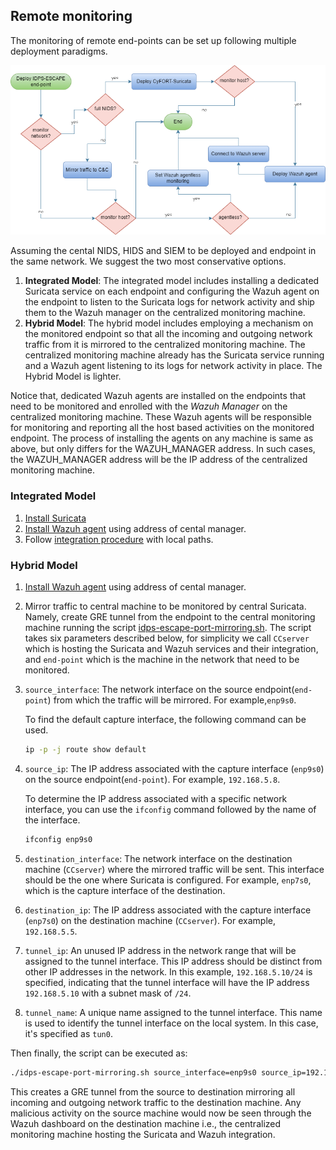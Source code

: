 
## Remote monitoring

The monitoring of remote end-points can be set up following multiple deployment paradigms.

![DeployEP](../../docs/specs/srs/assets/IDPS-ESCAPE-decision-diagram-EP.png)

Assuming the cental NIDS, HIDS and SIEM to be deployed and endpoint in the same network. We suggest the two most conservative options.

1. **Integrated Model**: The integrated model includes installing a dedicated Suricata service on each endpoint and configuring the Wazuh agent on the endpoint to listen to the Suricata logs for network activity and ship them to the Wazuh manager on the centralized monitoring machine. 
2. **Hybrid Model**: The hybrid model includes employing a mechanism on the monitored endpoint so that all the incoming and outgoing network traffic from it is mirrored to the centralized monitoring machine. The centralized monitoring machine already has the Suricata service running and a Wazuh agent listening to its logs for network activity in place. 
The Hybrid Model is lighter.

Notice that, dedicated Wazuh agents are installed on the endpoints that need to be monitored and enrolled with the _Wazuh Manager_ on the centralized monitoring machine. These Wazuh agents will be responsible for monitoring and reporting all the host based activities on the monitored endpoint. The process of installing the agents on any machine is same as above, but only differs for the WAZUH_MANAGER address. In such cases, the WAZUH_MANAGER address will be the IP address of the centralized monitoring machine. 

### Integrated Model 
1. [Install Suricata](./suricata/suricata_installation.md#installation-and-configuration-of-suricata)
1. [Install Wazuh agent](./wazuh/wazuh_agents.md) using address of cental manager.
1. Follow [integration procedure](integration.md) with local paths.

### Hybrid Model 

1. [Install Wazuh agent](./wazuh/wazuh_agents.md) using address of cental manager. 

1. Mirror traffic to central machine to be monitored by central Suricata. Namely, create GRE tunnel from the endpoint to the central monitoring machine running the script [idps-escape-port-mirroring.sh](idps-escape-port-mirroring.sh). The script takes six parameters described below, for simplicity we call `CCserver` which is hosting the Suricata and Wazuh services and their integration, and `end-point` which is the machine in the network that need to be monitored. 


1.  `source_interface`: The network interface on the source endpoint(`end-point`) from which the traffic will be mirrored. For example,`enp9s0`.
    
    To find the default  capture interface, the following command can be used. 
	```sh 
	ip -p -j route show default 
	``` 

5.  `source_ip`: The IP address associated with the capture interface (`enp9s0`) on the source endpoint(`end-point`). For example, `192.168.5.8`. 

	 To determine the IP address associated with a specific network interface, you can use the `ifconfig` command followed by the name of the interface. 
	```sh
    ifconfig enp9s0 
    ``` 
    
6.  `destination_interface`: The network interface on the destination machine (`CCserver`) where the mirrored traffic will be sent. This interface should be the one where Suricata is configured. For example,   `enp7s0`, which is the capture interface of the destination.
    
7.  `destination_ip`: The IP address associated with the capture interface (`enp7s0`) on the destination machine (`CCserver`). For example,  `192.168.5.5`.
    
8.  `tunnel_ip`: An unused IP address in the network range that will be assigned to the tunnel interface. This IP address should be distinct from other IP addresses in the network. In this example, `192.168.5.10/24` is specified, indicating that the tunnel interface will have the IP address `192.168.5.10` with a subnet mask of `/24`.
    
9.  `tunnel_name`: A unique name assigned to the tunnel interface. This name is used to identify the tunnel interface on the local system. In this case, it's specified as `tun0`.

Then finally, the script can be executed as: 
```sh
./idps-escape-port-mirroring.sh source_interface=enp9s0 source_ip=192.168.5.8 destination_interface=enp7s0 destination_ip=192.168.5.5 tunnel_ip=192.168.5.10/24 tunnel_name=tun0
```
 This creates a GRE tunnel from the source to destination mirroring all incoming and outgoing network traffic to the destination machine. Any malicious activity on the source machine would now be seen through the Wazuh dashboard on the destination machine i.e., the centralized monitoring machine hosting the Suricata and Wazuh integration. 
